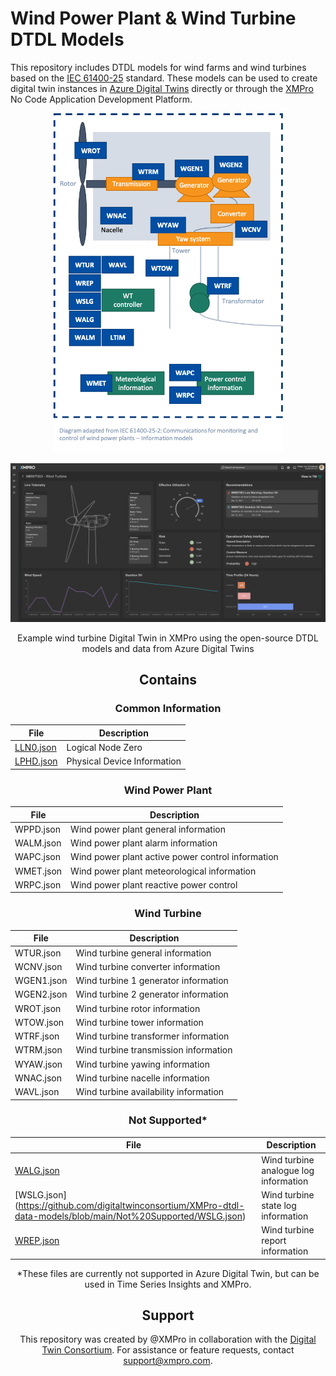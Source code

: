 # Wind Power Plant & Wind Turbine DTDL Models

This repository includes DTDL models for wind farms and wind turbines based on the [IEC 61400-25](https://webstore.iec.ch/publication/22813) standard. These models can be used to create digital twin instances in [Azure Digital Twins](https://azure.microsoft.com/services/digital-twins/) directly or through the [XMPro](https://xmpro.com) No Code Application Development Platform.  

<p align="center">
  <img alt="DTDL - Wind - Turbine - Diagram" src="Images/DTDL-Wind-Turbine-Diagram.png" style="zoom:55%;" />
</p>

<p align="center">
  <img alt="Wind-Turbine - Red Status - XMPro" src="Images/Wind-Turbine - Red Status.png" />
</p>


<center>Example wind turbine Digital Twin in XMPro using the open-source DTDL models and data from Azure Digital Twins

## Contains

### Common Information

| File        | Description                                       |
| ----------- | ------------------------------------------------- |
| [LLN0.json](https://github.com/digitaltwinconsortium/XMPro-dtdl-data-models/blob/main/Common%20Information/LLN0.json)  | Logical Node Zero                                 |
| [LPHD.json](https://github.com/digitaltwinconsortium/XMPro-dtdl-data-models/blob/main/Common%20Information/LPHD.json)  | Physical Device Information                       |


### Wind Power Plant

| File        | Description                                       |
| ----------- | ------------------------------------------------- |
| WPPD.json  | Wind power plant general information              |
| WALM.json  | Wind power plant alarm information                |
| WAPC.json  | Wind power plant active power control information |                                                
| WMET.json  | Wind power plant meteorological information       |
| WRPC.json  | Wind power plant reactive power control           |


### Wind Turbine

| File        | Description                                       |
| ----------  | ------------------------------------------------- |
| WTUR.json  | Wind turbine general information                  |
| WCNV.json  | Wind turbine converter information                |
| WGEN1.json | Wind turbine 1 generator information              |
| WGEN2.json | Wind turbine 2 generator information              |
| WROT.json  | Wind turbine rotor information                    |
| WTOW.json  | Wind turbine tower information                    |
| WTRF.json  | Wind turbine transformer information              |
| WTRM.json  | Wind turbine transmission information             |
| WYAW.json  | Wind turbine yawing information                   |
| WNAC.json  | Wind turbine nacelle information                  |
| WAVL.json  | Wind turbine availability information             |

### Not Supported*

| File        | Description                                       |
| ----------  | ------------------------------------------------- |
| [WALG.json](https://github.com/digitaltwinconsortium/XMPro-dtdl-data-models/blob/main/Not%20Supported/WALG.json)  | Wind turbine analogue log information             |
| [WSLG.json] (https://github.com/digitaltwinconsortium/XMPro-dtdl-data-models/blob/main/Not%20Supported/WSLG.json) | Wind turbine state log information                |
| [WREP.json](https://github.com/digitaltwinconsortium/XMPro-dtdl-data-models/blob/main/Not%20Supported/WREP.json)  | Wind turbine report information                   |

*These files are currently not supported in Azure Digital Twin, but can be used in Time Series Insights and XMPro.

## Support

This repository was created by @XMPro in collaboration with the [Digital Twin Consortium](https://www.digitaltwinconsortium.org). For assistance or feature requests, contact support@xmpro.com.
